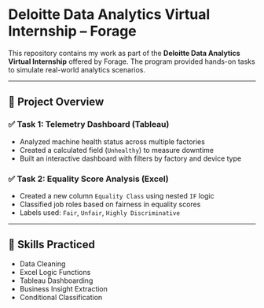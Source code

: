 # Deloitte Data Analytics Virtual Internship – Forage

This repository contains my work as part of the **Deloitte Data Analytics Virtual Internship** offered by Forage. The program provided hands-on tasks to simulate real-world analytics scenarios.

---

## 📁 Project Overview

### ✅ Task 1: Telemetry Dashboard (Tableau)
- Analyzed machine health status across multiple factories
- Created a calculated field (`Unhealthy`) to measure downtime
- Built an interactive dashboard with filters by factory and device type

### ✅ Task 2: Equality Score Analysis (Excel)
- Created a new column `Equality Class` using nested `IF` logic
- Classified job roles based on fairness in equality scores
- Labels used: `Fair`, `Unfair`, `Highly Discriminative`

---

## 🧠 Skills Practiced
- Data Cleaning  
- Excel Logic Functions  
- Tableau Dashboarding  
- Business Insight Extraction  
- Conditional Classification

